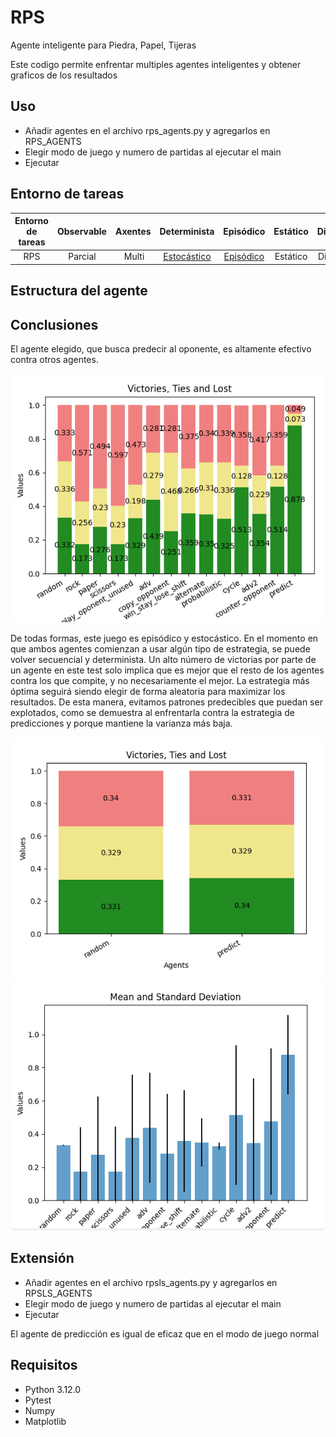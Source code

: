 # RPS

Agente inteligente para Piedra, Papel, Tijeras

Este codigo permite enfrentar multiples agentes inteligentes y obtener graficos de los resultados

## Uso

- Añadir agentes en el archivo rps_agents.py y agregarlos en RPS_AGENTS
- Elegir modo de juego y numero de partidas al ejecutar el main
- Ejecutar

## Entorno de tareas

Entorno de tareas | Observable| Axentes | Determinista | Episódico | Estático | Discreto | Conocido
:---: | :---: | :---: | :---: | :---: | :---: | :---: | :---: |
 RPS | Parcial | Multi | [Estocástico](#conclusiones) | [Episódico](#conclusiones) | Estático | Discreto | Conocido |

## Estructura del agente


## Conclusiones

El agente elegido, que busca predecir al oponente, es altamente efectivo contra otros agentes.

![](./doc/full_view.png)

De todas formas, este juego es episódico y estocástico. En el momento en que ambos agentes comienzan a usar algún tipo de estrategia, se puede volver secuencial y determinista. Un alto número de victorias por parte de un agente en este test solo implica que es mejor que el resto de los agentes contra los que compite, y no necesariamente el mejor. La estrategia más óptima seguirá siendo elegir de forma aleatoria para maximizar los resultados. De esta manera, evitamos patrones predecibles que puedan ser explotados, como se demuestra al enfrentarla contra la estrategia de predicciones y porque mantiene la varianza más baja.

![](./doc/random_vs_predict.png)
![](./doc/variance.png)

## Extensión

- Añadir agentes en el archivo rpsls_agents.py y agregarlos en RPSLS_AGENTS
- Elegir modo de juego y numero de partidas al ejecutar el main
- Ejecutar

El agente de predicción es igual de eficaz que en el modo de juego normal

## Requisitos

- Python 3.12.0
- Pytest
- Numpy
- Matplotlib